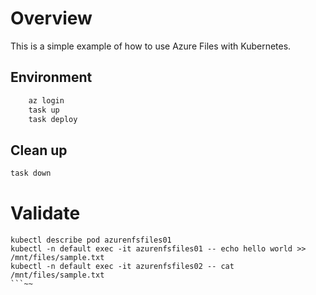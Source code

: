 # Overview
This is a simple example of how to use Azure Files with Kubernetes.


## Environment
```bash
    az login
    task up
    task deploy
```

## Clean up
```bash
task down
```

# Validate 
```
kubectl describe pod azurenfsfiles01 
kubectl -n default exec -it azurenfsfiles01 -- echo hello world >> /mnt/files/sample.txt
kubectl -n default exec -it azurenfsfiles02 -- cat /mnt/files/sample.txt
```~~